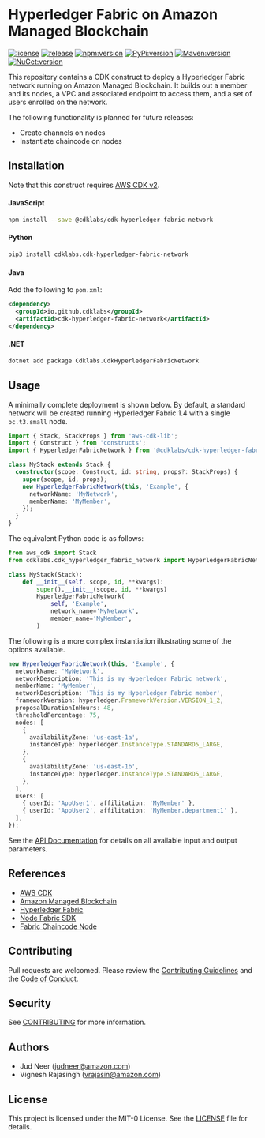 # Hyperledger Fabric on Amazon Managed Blockchain

[![license](https://img.shields.io/github/license/cdklabs/cdk-hyperledger-fabric-network?color=green)](https://opensource.org/licenses/MIT)
[![release](https://img.shields.io/github/v/release/cdklabs/cdk-hyperledger-fabric-network?color=green)](https://github.com/cdklabs/cdk-hyperledger-fabric-network/releases)
[![npm:version](https://img.shields.io/npm/v/@cdklabs/cdk-hyperledger-fabric-network?color=blue)](https://www.npmjs.com/package/@cdklabs/cdk-hyperledger-fabric-network)
[![PyPi:version](https://img.shields.io/pypi/v/cdklabs.cdk-hyperledger-fabric-network?color=blue)](https://pypi.org/project/cdklabs.cdk-hyperledger-fabric-network/)
[![Maven:version](https://img.shields.io/maven-central/v/io.github.cdklabs/cdk-hyperledger-fabric-network?color=blue&label=maven)](https://central.sonatype.dev/artifact/io.github.cdklabs/cdk-hyperledger-fabric-network/0.8.147)
[![NuGet:version](https://img.shields.io/nuget/v/Cdklabs.CdkHyperledgerFabricNetwork?color=blue)](https://www.nuget.org/packages/Cdklabs.CdkHyperledgerFabricNetwork)

This repository contains a CDK construct to deploy a Hyperledger Fabric network
running on Amazon Managed Blockchain. It builds out a member and its nodes, a VPC
and associated endpoint to access them, and a set of users enrolled on the network.

The following functionality is planned for future releases:

*  Create channels on nodes
*  Instantiate chaincode on nodes


## Installation

Note that this construct requires [AWS CDK v2](https://docs.aws.amazon.com/cdk/v2/guide/getting_started.html#getting_started_install).

#### JavaScript

```bash
npm install --save @cdklabs/cdk-hyperledger-fabric-network
```

#### Python

```bash
pip3 install cdklabs.cdk-hyperledger-fabric-network
```

#### Java

Add the following to `pom.xml`:

```xml
<dependency>
  <groupId>io.github.cdklabs</groupId>
  <artifactId>cdk-hyperledger-fabric-network</artifactId>
</dependency>
```

#### .NET

```bash
dotnet add package Cdklabs.CdkHyperledgerFabricNetwork
```


## Usage

A minimally complete deployment is shown below. By default, a standard network
will be created running Hyperledger Fabric 1.4 with a single `bc.t3.small` node.

```typescript
import { Stack, StackProps } from 'aws-cdk-lib';
import { Construct } from 'constructs';
import { HyperledgerFabricNetwork } from '@cdklabs/cdk-hyperledger-fabric-network';

class MyStack extends Stack {
  constructor(scope: Construct, id: string, props?: StackProps) {
    super(scope, id, props);
    new HyperledgerFabricNetwork(this, 'Example', {
      networkName: 'MyNetwork',
      memberName: 'MyMember',
    });
  }
}
```

The equivalent Python code is as follows:

```python
from aws_cdk import Stack
from cdklabs.cdk_hyperledger_fabric_network import HyperledgerFabricNetwork

class MyStack(Stack):
    def __init__(self, scope, id, **kwargs):
        super().__init__(scope, id, **kwargs)
        HyperledgerFabricNetwork(
            self, 'Example',
            network_name='MyNetwork',
            member_name='MyMember',
        )
```

The following is a more complex instantiation illustrating some of the options available.

```typescript
new HyperledgerFabricNetwork(this, 'Example', {
  networkName: 'MyNetwork',
  networkDescription: 'This is my Hyperledger Fabric network',
  memberName: 'MyMember',
  networkDescription: 'This is my Hyperledger Fabric member',
  frameworkVersion: hyperledger.FrameworkVersion.VERSION_1_2,
  proposalDurationInHours: 48,
  thresholdPercentage: 75,
  nodes: [
    {
      availabilityZone: 'us-east-1a',
      instanceType: hyperledger.InstanceType.STANDARD5_LARGE,
    },
    {
      availabilityZone: 'us-east-1b',
      instanceType: hyperledger.InstanceType.STANDARD5_LARGE,
    },
  ],
  users: [
    { userId: 'AppUser1', affilitation: 'MyMember' },
    { userId: 'AppUser2', affilitation: 'MyMember.department1' },
  ],
});
```

See the [API Documentation](API.md) for details on all available input and output parameters.


## References

*  [AWS CDK](https://docs.aws.amazon.com/cdk/v2/guide/home.html)
*  [Amazon Managed Blockchain](https://aws.amazon.com/managed-blockchain/)
*  [Hyperledger Fabric](https://hyperledger-fabric.readthedocs.io/)
*  [Node Fabric SDK](https://hyperledger.github.io/fabric-sdk-node/release-1.4/index.html)
*  [Fabric Chaincode Node](https://hyperledger.github.io/fabric-chaincode-node/)


## Contributing

Pull requests are welcomed. Please review the [Contributing Guidelines](CONTRIBUTING.md)
and the [Code of Conduct](CODE_OF_CONDUCT.md).


## Security

See [CONTRIBUTING](CONTRIBUTING.md#security-issue-notifications) for more information.


## Authors

*  Jud Neer (judneer@amazon.com)
*  Vignesh Rajasingh (vrajasin@amazon.com)


## License

This project is licensed under the MIT-0 License. See the [LICENSE](LICENSE) file for details.
